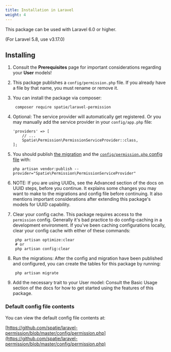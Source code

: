 ```yaml
---
title: Installation in Laravel
weight: 4
---
```


This package can be used with Laravel 6.0 or higher.

(For Laravel 5.8, use v3.17.0)

## Installing

1. Consult the **Prerequisites** page for important considerations regarding your **User** models!

2. This package publishes a `config/permission.php` file. If you already have a file by that name, you must rename or remove it.

3. You can install the package via composer:

        composer require spatie/laravel-permission

4. Optional: The service provider will automatically get registered. Or you may manually add the service provider in your `config/app.php` file:

    ```
    'providers' => [
        // ...
        Spatie\Permission\PermissionServiceProvider::class,
    ];
    ```

5. You should publish [the migration](https://github.com/spatie/laravel-permission/blob/master/database/migrations/create_permission_tables.php.stub) and the [`config/permission.php` config file](https://github.com/spatie/laravel-permission/blob/master/config/permission.php) with:

    ```
    php artisan vendor:publish --provider="Spatie\Permission\PermissionServiceProvider"
    ```

6. NOTE: If you are using UUIDs, see the Advanced section of the docs on UUID steps, before you continue. It explains some changes you may want to make to the migrations and config file before continuing. It also mentions important considerations after extending this package's models for UUID capability.

7. Clear your config cache. This package requires access to the `permission` config. Generally it's bad practice to do config-caching in a development environment. If you've been caching configurations locally, clear your config cache with either of these commands:

        php artisan optimize:clear
        # or
        php artisan config:clear

8. Run the migrations: After the config and migration have been published and configured, you can create the tables for this package by running:

        php artisan migrate

9. Add the necessary trait to your User model: Consult the Basic Usage section of the docs for how to get started using the features of this package.


### Default config file contents

You can view the default config file contents at:

[https://github.com/spatie/laravel-permission/blob/master/config/permission.php](https://github.com/spatie/laravel-permission/blob/master/config/permission.php)
